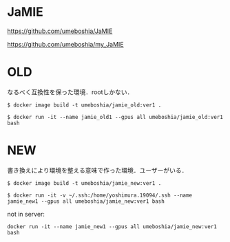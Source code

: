 # JaMIE
https://github.com/umeboshia/JaMIE

https://github.com/umeboshia/my_JaMIE

# OLD
なるべく互換性を保った環境．rootしかない．

`$ docker image build -t umeboshia/jamie_old:ver1 .`

`$ docker run -it --name jamie_old1 --gpus all umeboshia/jamie_old:ver1 bash`

# NEW
書き換えにより環境を整える意味で作った環境．ユーザーがいる．

`$ docker image build -t umeboshia/jamie_new:ver1 .`

`$ docker run -it -v ~/.ssh:/home/yoshimura.19094/.ssh --name jamie_new1 --gpus all umeboshia/jamie_new:ver1 bash`

not in server:

`docker run -it --name jamie_new1 --gpus all umeboshia/jamie_new:ver1 bash`

<!-- docker run -it --name devel6.1 -p 8080:3000 -v /home/yoshimura.19094/projects/research2022:/workspace -v /data/yoshimura.19094:/data -v ~/.ssh:/root/.ssh --gpus all umeboshia/research:ver5.6.1 bash -->

<!-- docker run -it -v /home/yoshimura.19094/projects/research2022:/workspace -v ~/.ssh:/home/yoshimura.19094/.ssh --name jamie_new1 --gpus all umeboshia/jamie_new:ver1 bash -->
